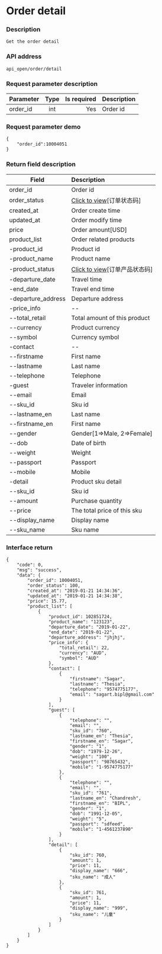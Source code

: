 # Order detail

### Description

    Get the order detail

### API address

    api_open/order/detail

### Request parameter description

| Parameter           | Type          | Is required | Description             |
| ------------------- |:-------------:| -----------:| :-----------------------|
| order_id                | int           |     Yes      |   Order id         |


### Request parameter demo

	{
    	"order_id":10004051
    }

### Return field description

| Field                             |     Description                                   |
| -------------------               |  :-----------------------                         |
| order_id                          |     Order id                             |
| order_status                      |     [Click to view](../../../README.md)[订单状态码]                             |
| created_at                        |     Order create time                                  |
| updated_at                        |     Order modify time                            |
| price                             |     Order amount[USD]           |
| product_list                      |     Order related products                            |
| -product_id                       |     Product id               |
| -product_name                     |     Product name                                |
| -product_status                   |     [Click to view](../../../README.md)[订单产品状态码]                                |
| -departure_date                   |     Travel time                           |
| -end_date                         |     Travel end time                                |
| -departure_address                |     Departure address                          |
| -price_info                       |     --                                            |
| --total_retail                    |     Total amount of this product                                  |
| --currency                        |     Product currency                                  |
| --symbol                          |     Currency symbol                                   |
| -contact                          |     --                                            |
| --firstname                       |     First name                                  |
| --lastname                        |     Last name                                  |
| --telephone                       |     Telephone                                  |
| -guest                            |     Traveler information                                            |
| --email                           |     Email                                            |
| --sku_id                          |     Sku id                                            |
| --lastname_en                     |     Last name                                            |
| --firstname_en                    |     First name                                            |
| --gender                          |     Gender[1=>Male, 2=>Female]                                            |
| --dob                             |     Date of birth                                            |
| --weight                          |     Weight                                            |
| --passport                        |     Passport                                            |
| --mobile                          |     Mobile                                            |
| -detail                           |     Product sku detail                                  |
| --sku_id                          |     Sku id                                  |
| --amount                          |     Purchase quantity                      |
| --price                           |     The total price of this sku                      |
| --display_name                    |     Display name                      |
| --sku_name                        |     Sku name                      |


### Interface return

	{
        "code": 0,
        "msg": "success",
        "data": {
            "order_id": 10004051,
            "order_status": 100,
            "created_at": "2019-01-21 14:34:36",
            "updated_at": "2019-01-21 14:34:38",
            "price": 15.77,
            "product_list": [
                {
                    "product_id": 102851724,
                    "product_name": "123123",
                    "departure_date": "2019-01-22",
                    "end_date": "2019-01-22",
                    "departure_address": "jhjhj",
                    "price_info": {
                        "total_retail": 22,
                        "currency": "AUD",
                        "symbol": "AUD"
                    },
                    "contact": [
                        {
                            "firstname": "Sagar",
                            "lastname": "Thesia",
                            "telephone": "9574775177",
                            "email": "sagart.bipl@gmail.com"
                        }
                    ],
                    "guest": [
                        {
                            "telephone": "",
                            "email": "",
                            "sku_id": "760",
                            "lastname_en": "Thesia",
                            "firstname_en": "Sagar",
                            "gender": "1",
                            "dob": "1979-12-26",
                            "weight": "100",
                            "passport": "98765432",
                            "mobile": "1-9574775177"
                        },
                        {
                            "telephone": "",
                            "email": "",
                            "sku_id": "761",
                            "lastname_en": "Chandresh",
                            "firstname_en": "BIPL",
                            "gender": "1",
                            "dob": "1991-12-05",
                            "weight": "5",
                            "passport": "sdfeed",
                            "mobile": "1-4561237890"
                        }
                    ],
                    "detail": [
                        {
                            "sku_id": 760,
                            "amount": 1,
                            "price": 11,
                            "display_name": "666",
                            "sku_name": "成人"
                        },
                        {
                            "sku_id": 761,
                            "amount": 1,
                            "price": 11,
                            "display_name": "999",
                            "sku_name": "儿童"
                        }
                    ]
                }
            ]
        }
    }


